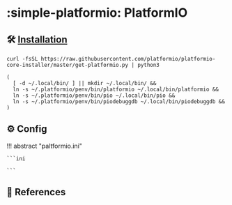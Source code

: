# :simple-platformio: PlatformIO

## :hammer_and_wrench: [Installation][1]

```shell
curl -fsSL https://raw.githubusercontent.com/platformio/platformio-core-installer/master/get-platformio.py | python3
```

```shell title="Shell Commands"
(
  [ -d ~/.local/bin/ ] || mkdir ~/.local/bin/ &&
  ln -s ~/.platformio/penv/bin/platformio ~/.local/bin/platformio &&
  ln -s ~/.platformio/penv/bin/pio ~/.local/bin/pio &&
  ln -s ~/.platformio/penv/bin/piodebuggdb ~/.local/bin/piodebuggdb &&
)
```

## :gear: Config

!!! abstract "paltformio.ini"

    ```ini
    
    ```

## :link: References

[1]: <https://docs.platformio.org/core/installation/methods/installer-script.html>
